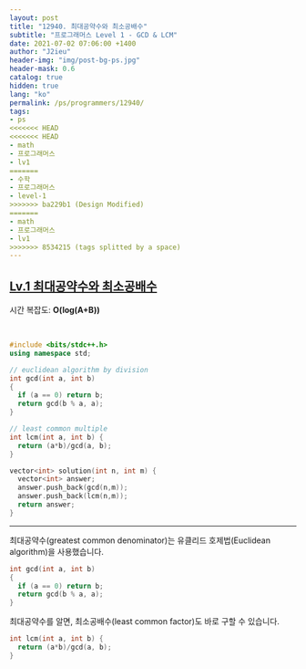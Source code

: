 ```yaml
---
layout: post
title: "12940. 최대공약수와 최소공배수"
subtitle: "프로그래머스 Level 1 - GCD & LCM"
date: 2021-07-02 07:06:00 +1400
author: "J2ieu"
header-img: "img/post-bg-ps.jpg"
header-mask: 0.6
catalog: true
hidden: true
lang: "ko"
permalink: /ps/programmers/12940/
tags:
- ps
<<<<<<< HEAD
<<<<<<< HEAD
- math
- 프로그래머스
- lv1
=======
- 수학
- 프로그래머스
- level-1
>>>>>>> ba229b1 (Design Modified)
=======
- math
- 프로그래머스
- lv1
>>>>>>> 8534215 (tags splitted by a space)
---
```


## [Lv.1 최대공약수와 최소공배수](https://programmers.co.kr/learn/courses/30/lessons/12940)


시간 복잡도: **O(log(A+B))**

<br>

```cpp
#include <bits/stdc++.h>
using namespace std;

// euclidean algorithm by division
int gcd(int a, int b)
{
  if (a == 0) return b;
  return gcd(b % a, a);
}

// least common multiple
int lcm(int a, int b) {
  return (a*b)/gcd(a, b);
}

vector<int> solution(int n, int m) {
  vector<int> answer;
  answer.push_back(gcd(n,m));
  answer.push_back(lcm(n,m));
  return answer;
}
```

---

최대공약수(greatest common denominator)는 유클리드 호제법(Euclidean algorithm)을 사용했습니다.
```cpp
int gcd(int a, int b)
{
  if (a == 0) return b;
  return gcd(b % a, a);
}
```

최대공약수를 알면, 최소공배수(least common factor)도 바로 구할 수 있습니다.
```cpp
int lcm(int a, int b) {
  return (a*b)/gcd(a, b);
}
```